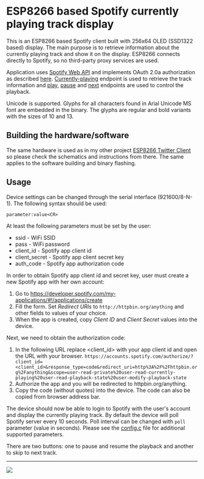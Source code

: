 # ESP8266 based Spotify currently playing track display
This is an ESP8266 based Spotify client built with 256x64 OLED (SSD1322 based) display. The main purpose is to retrieve information about the currently playing track and show it on the display. ESP8266 connects directly to Spotify, so no third-party proxy services are used.

Application uses [Spotify Web API](https://developer.spotify.com/web-api/) and implements OAuth 2.0a authorization as described [here](https://developer.spotify.com/web-api/authorization-guide/#authorization_code_flow). [Currently-playing](https://developer.spotify.com/web-api/get-the-users-currently-playing-track/) endpoint is used to retrieve the track information and [play](https://developer.spotify.com/web-api/start-a-users-playback/), [pause](https://developer.spotify.com/web-api/pause-a-users-playback/) and [next](https://developer.spotify.com/web-api/skip-users-playback-to-next-track/) endpoints are used to control the playback.

Unicode is supported. Glyphs for all characters found in Arial Unicode MS font are embedded in the binary. The glyphs are regular and bold variants with the sizes of 10 and 13.

## Building the hardware/software
The same hardware is used as in my other project [ESP8266 Twitter Client](https://github.com/andrei7c4/esptwitterclient/) so please check the schematics and instructions from there. The same applies to the software building and binary flashing.

## Usage
Device settings can be changed through the serial interface (921600/8-N-1). The following syntax should be used:
```
parameter:value<CR>
```
At least the following parameters must be set by the user:
 - ssid - WiFi SSID
 - pass - WiFi password
 - client_id - Spotify app client id
 - client_secret - Spotify app client secret key
 - auth_code - Spotify app authorization code

In order to obtain Spotify app client id and secret key, user must create a new Spotify app with her own account:
 1. Go to https://developer.spotify.com/my-applications/#!/applications/create
 2. Fill the form. Set *Redirect URIs* to `http://httpbin.org/anything` and other fields to values of your choice.
 3. When the app is created, copy *Client ID* and *Client Secret* values into the device.

Next, we need to obtain the authorization code:
 1. In the following URL replace <client_id> with your app client id and open the URL with your browser. `https://accounts.spotify.com/authorize/?client_id=<client_id>&response_type=code&redirect_uri=http%3A%2F%2Fhttpbin.org%2Fanything&scope=user-read-private%20user-read-currently-playing%20user-read-playback-state%20user-modify-playback-state`
 2. Authorize the app and you will be redirected to httpbin.org/anything.
 3. Copy the code (without quotes) into the device. The code can also be copied from browser address bar.

The device should now be able to login to Spotify with the user's account and display the currently playing track. By default the device will poll Spotify server every 10 seconds. Poll interval can be changed with `poll` parameter (value in seconds). Please see the [config.c](src/config.c) file for additional supported parameters.

There are two buttons: one to pause and resume the playback and another to skip to next track.

***
[![](http://img.youtube.com/vi/AxqHfZzo1p8/hqdefault.jpg)](https://youtu.be/AxqHfZzo1p8)
